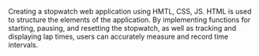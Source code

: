 Creating a stopwatch web application using HMTL, CSS, JS.
HTML is used to structure the elements of the application. 
By implementing functions for starting, pausing, and resetting the stopwatch, 
as well as tracking and displaying lap times, users can accurately measure and record time intervals.
